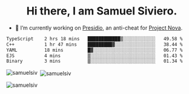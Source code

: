 <h1 align="center">Hi there, I am Samuel Siviero.</h1>

- 🔭 I’m currently working on [Presidio](https://presidio.ac), an anti-cheat for [Project Nova](https://discord.gg/novafn).

<!--START_SECTION:waka-->

```txt
TypeScript    2 hrs 18 mins   ████████████▒░░░░░░░░░░░░   49.58 %
C++           1 hr 47 mins    █████████▓░░░░░░░░░░░░░░░   38.44 %
YAML          18 mins         █▓░░░░░░░░░░░░░░░░░░░░░░░   06.77 %
EJS           4 mins          ▒░░░░░░░░░░░░░░░░░░░░░░░░   01.43 %
Binary        3 mins          ▒░░░░░░░░░░░░░░░░░░░░░░░░   01.34 %
```

<!--END_SECTION:waka-->

<p><img align="left" src="https://github-readme-stats.vercel.app/api/top-langs?username=samuelsiv&show_icons=true&locale=en&layout=compact&theme=radical" alt="samuelsiv" /></p>

<p>&nbsp;<img align="center" src="https://github-readme-stats.vercel.app/api?username=samuelsiv&show_icons=true&locale=en&theme=radical" alt="samuelsiv" /></p>
<p align="left"> <img src="https://komarev.com/ghpvc/?username=samuelsiv&label=Profile%20views&color=0e75b6&style=flat" alt="samuelsiv" /> </p>
